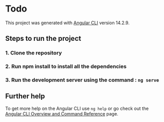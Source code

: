 # Todo

This project was generated with [Angular CLI](https://github.com/angular/angular-cli) version 14.2.9.

## Steps to run the project

### 1. Clone the repository

### 2. Run npm install to install all the dependencies

### 3. Run the development server using the command : `ng serve`

## Further help

To get more help on the Angular CLI use `ng help` or go check out the [Angular CLI Overview and Command Reference](https://angular.io/cli) page.
